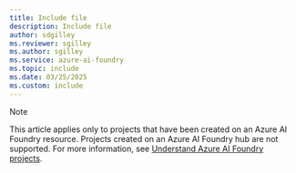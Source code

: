 ```yaml
---
title: Include file
description: Include file
author: sdgilley
ms.reviewer: sgilley
ms.author: sgilley
ms.service: azure-ai-foundry
ms.topic: include
ms.date: 03/25/2025
ms.custom: include
---
```


> [!NOTE]
> This article applies only to projects that have been created on an Azure AI Foundry resource. Projects created on an Azure AI Foundry hub are not supported. For more information, see [Understand Azure AI Foundry projects](../concepts/project-types.md).